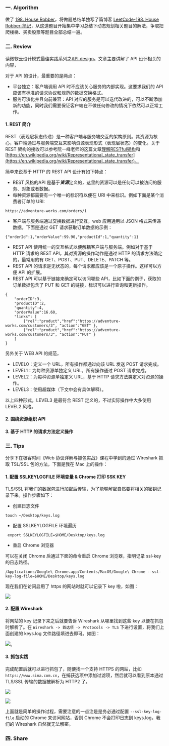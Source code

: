 ### 一. Algorithm

做了 [198. House Robber](https://leetcode.com/problems/house-robber/)，将做题总结单独写了篇博客 [LeetCode-198. House Robber-简记](https://www.zouyingjie.com/post/-leetcode198.-house-robber%E7%AE%80%E8%AE%B0/)，从这道题目开始集中学习总结下动态规划相关题目的解法，争取把爬楼梯、买卖股票等题目全部总结一遍。

### 二. Review

读微软云设计模式最佳实践系列之[API design](https://docs.microsoft.com/en-us/azure/architecture/best-practices/api-design)。文章主要讲解了 API 设计相关的内容，

对于 API 的设计，最重要的是两点：

- 平台独立：客户端调用 API 时不应该关心服务的内部实现。这要求我们的 API 应该有标准的请求协议和规范的数据交换格式。
- 服务可演化并且向前兼容：API 对应的服务是可以迭代改进的，可以不断添加新的功能，同时我们需要保证客户端在不做任何修改的情况下依然可以正常工作。

#### 1. REST 简介

REST（表现层状态传递）是一种客户端与服务端交互的架构原则。其资源为核心，客户端通过与服务端交互来影响资源表现形式（表现层状态）的变化。关于 REST 架构的接收可以参考阮一峰老师的这篇文章[理解RESTful架构](http://www.ruanyifeng.com/blog/2011/09/restful.html)和[https://en.wikipedia.org/wiki/Representational_state_transfer](https://en.wikipedia.org/wiki/Representational_state_transfer)。

简单来说基于 HTTP 的 REST API 设计有如下特点：

- REST 风格的API 是基于***资源***定义的，这里的资源可以是任何可以被访问的服务、对象或者数据。
- 每种资源都需要有一个唯一的标识符以便在 URI 中来标识。例如下面是某个消费者订单的 URI:

```
https://adventure-works.com/orders/1

```

- 客户端与服务端通过交换数据进行交互，web 应用通用以 JSON 格式来传递数据。下面是通过 GET 请求获取订单数据的示例：

```
{"orderId":1,"orderValue":99.90,"productId":1,"quantity":1}
```

- REST API 使用统一的交互格式以便解耦客户端与服务端。例如对于基于 HTTP 请求的 REST API，其对资源的操作动作是通过 HTTP 的请求方法确定的，最常用的有 GET、POST、PUT、DELETE、PATCH 等。
- REST API 的请求是无状态的，每个请求都应该是一个原子操作。这样可以方便 API 的扩展。
- REST API 可以基于链接来确定可以访问哪些 API，比如下面的例子，获取的订单数据包含了 PUT 和 GET 的链接，标识可以进行查询和更新操作。

```
{
    "orderID":3,
    "productID":2,
    "quantity":4,
    "orderValue":16.60,
    "links": [
        {"rel":"product","href":"https://adventure-works.com/customers/3", "action":"GET" },
        {"rel":"product","href":"https://adventure-works.com/customers/3", "action":"PUT" }
    ]
}
```


另外关于 WEB API 的规范，

- LEVEL0：定义一个 URL，所有操作都通过向该 URL 发送 POST 请求完成。
- LEVEL1：为每种资源单独定义 URL，所有操作通过 POST 请求完成。
- LEVEL2：为每种资源单独定义 URL，基于 HTTP 请求方法类定义对资源的操作。
- LEVEL3：使用超媒体（下文中会有具体解释）。

以上四种形式，LEVEL3 是最符合 REST 定义的，不过实际操作中大多使用 LEVEL2 风格。

#### 2. 围绕资源组织 API

#### 3. 基于 HTTP 的请求方法定义操作

### 三. Tips

分享下在极客时间《Web 协议详解与抓包实战》课程中学到的通过 Wireshark 抓取 TSL/SSL 包的方法，下面是我在 Mac 上的操作：

#### 1. 配置 SSLKEYLOGFILE 环境变量 & Chrome 打印 SSK KEY

TLS/SSL 将我们的数据包进行加密后传输，为了能够解密自然要将相关的密钥记录下来。操作步骤如下：

- 创建日志文件

```
touch ~/Desktop/keys.log
```

- 配置 SSLKEYLOGFILE 环境遍历

```
 export SSLKEYLOGFILE=$HOME/Desktop/keys.log
```

- 重启 Chrome 浏览器

可以在关闭 Chrome 后通过下面的命令重启 Chrome 浏览器，指明记录 ssl-key 的日志路径。
```
/Applications/Google\ Chrome.app/Contents/MacOS/Google\ Chrome --ssl-key-log-file=$HOME/Desktop/keys.log
```

现在我们在访问启用了 https 的网站时就可以记录下 key 啦，如图：

![](https://zouyingjie-blog.oss-cn-beijing.aliyuncs.com/arts_51_tips01.png)


#### 2. 配置 Wireshark

将网站的 key 记录下来之后就要告诉 Wireshark 从哪里找到这些 key 以便在抓包时解析了。在 ``Wireshark -> 首选项 -> Protocols -> TLS`` 下进行设置，将我们上面创建的 keys.log 文件路径填进去即可。如图：

![](https://zouyingjie-blog.oss-cn-beijing.aliyuncs.com/arts_51_tips02.png)。

#### 3. 抓包实践

完成配置后就可以进行抓包了，随便找一个支持 HTTPS 的网站，比如  ``https://www.sina.com.cn``，在捕获选项中添加过滤项，然后就可以看到原本通过 TLS/SSL 传输的数据被解析为 HTTP2 了。

![](https://zouyingjie-blog.oss-cn-beijing.aliyuncs.com/arts_51_tips_04.png)

![](https://zouyingjie-blog.oss-cn-beijing.aliyuncs.com/arts_51_tips03.png)



上面就是简单的操作过程，需要注意的一点注是是务必通过配置 ``--ssl-key-log-file`` 启动的 Chrome 来访问网站，否则 Chrome 不会打印日志到 keys.log，我们的 Wireshark 自然就无法解密。

### 四. Share



